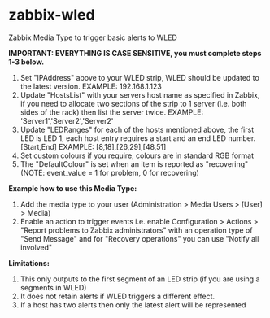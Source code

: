 # zabbix-wled
Zabbix Media Type to trigger basic alerts to WLED

**IMPORTANT: EVERYTHING IS CASE SENSITIVE, you must complete steps 1-3 below.**

1. Set "IPAddress" above to your WLED strip, WLED should be updated to the latest version.
EXAMPLE: 192.168.1.123
2. Update "HostsList" with your servers host name as specified in Zabbix, if you need to allocate two sections of the strip to 1 server (i.e. both sides of the rack) then list the server twice.
EXAMPLE: 'Server1','Server2','Server2'
3. Update "LEDRanges" for each of the hosts mentioned above, the first LED is LED 1, each host entry requires a start and an end LED number. [Start,End]
EXAMPLE: [8,18],[26,29],[48,51]
4. Set custom colours if you require, colours are in standard RGB format
5. The "DefaultColour" is set when an item is reported as "recovering" (NOTE: event_value = 1 for problem, 0 for recovering)

**Example how to use this Media Type:**
1. Add the media type to your user (Administration > Media Users > [User] > Media)
2. Enable an action to trigger events i.e. enable Configuration > Actions >  "Report problems to Zabbix administrators" with an operation type of "Send Message" and for "Recovery operations" you can use "Notify all involved"

**Limitations:**
1. This only outputs to the first segment of an LED strip (if you are using a segments in WLED)
2. It does not retain alerts if WLED triggers a different effect.
3. If a host has two alerts then only the latest alert will be represented 
